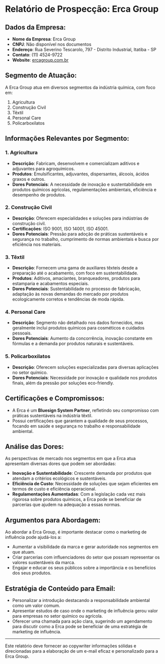 # Relatório de Prospecção: Erca Group

## Dados da Empresa:
- **Nome da Empresa**: Erca Group
- **CNPJ**: Não disponível nos documentos
- **Endereço**: Rua Severino Tescarolo, 797 - Distrito Industrial, Itatiba - SP
- **Contato**: (11) 4524-9722
- **Website**: [ercagroup.com.br](http://www.ercagroup.com.br)

## Segmento de Atuação:
A Erca Group atua em diversos segmentos da indústria química, com foco em:
1. Agricultura
2. Construção Civil
3. Têxtil
4. Personal Care
5. Policarboxilatos

## Informações Relevantes por Segmento:
### 1. Agricultura
- **Descrição**: Fabricam, desenvolvem e comercializam aditivos e adjuvantes para agroquímicos.
- **Produtos**: Emulsificantes, adjuvantes, dispersantes, álcoois, ácidos graxos e outros.
- **Dores Potenciais**: A necessidade de inovação e sustentabilidade em produtos químicos agrícolas, regulamentações ambientais, eficiência e desempenho de produtos.

### 2. Construção Civil
- **Descrição**: Oferecem especialidades e soluções para indústrias de construção civil.
- **Certificações**: ISO 9001, ISO 14001, ISO 45001.
- **Dores Potenciais**: Pressão para adoção de práticas sustentáveis e segurança no trabalho, cumprimento de normas ambientais e busca por eficiência nos materiais.

### 3. Têxtil
- **Descrição**: Fornecem uma gama de auxiliares têxteis desde a preparação até o acabamento, com foco em sustentabilidade.
- **Produtos**: Aditivos, amaciantes, branqueadores, produtos para estamparia e acabamentos especiais.
- **Dores Potenciais**: Sustentabilidade no processo de fabricação, adaptação às novas demandas do mercado por produtos ecologicamente corretos e tendências de moda rápida.

### 4. Personal Care
- **Descrição**: Segmento não detalhado nos dados fornecidos, mas geralmente inclui produtos químicos para cosméticos e cuidados pessoais.
- **Dores Potenciais**: Aumento da concorrência, inovação constante em fórmulas e a demanda por produtos naturais e sustentáveis.

### 5. Policarboxilatos
- **Descrição**: Oferecem soluções especializadas para diversas aplicações no setor químico.
- **Dores Potenciais**: Necessidade por inovação e qualidade nos produtos finais, além da pressão por soluções eco-friendly.

## Certificações e Compromissos:
- A Erca é um **Bluesign System Partner**, refletindo seu compromisso com práticas sustentáveis na indústria têxtil.
- Possui certificações que garantem a qualidade de seus processos, focando em saúde e segurança no trabalho e responsabilidade ambiental.

## Análise das Dores:
As perspectivas de mercado nos segmentos em que a Erca atua apresentam diversas dores que podem ser abordadas:
- **Inovação e Sustentabilidade**: Crescente demanda por produtos que atendam a critérios ecológicos e sustentáveis.
- **Eficiência de Custo**: Necessidade de soluções que sejam eficientes em termos de custo e eficiência operacional.
- **Regulamentações Aumentadas**: Com a legislação cada vez mais rigorosa sobre produtos químicos, a Erca pode se beneficiar de parcerias que ajudem na adequação a essas normas.

## Argumentos para Abordagem:
Ao abordar a Erca Group, é importante destacar como o marketing de influência pode ajudá-los a:
- Aumentar a visibilidade da marca e gerar autoridade nos segmentos em que atuam.
- Criar parcerias com influenciadores do setor que possam representar os valores sustentáveis da marca.
- Engajar e educar os seus públicos sobre a importância e os benefícios dos seus produtos.

## Estratégia de Conteúdo para Email:
- Personalizar a introdução destacando a responsabilidade ambiental como um valor comum.
- Apresentar estudos de caso onde o marketing de influência gerou valor para empresas no setor químico ou agrícola.
- Oferecer uma chamada para ação clara, sugerindo um agendamento para discutir como a Erca pode se beneficiar de uma estratégia de marketing de influência.

---

Este relatório deve fornecer ao copywriter informações sólidas e direcionadas para a elaboração de um e-mail eficaz e personalizado para a Erca Group.